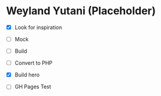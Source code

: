 # Weyland Yutani (Placeholder)

- [X] Look for inspiration
- [ ] Mock
- [ ] Build

- [ ] Convert to PHP
- [X] Build hero
- [ ] GH Pages Test
